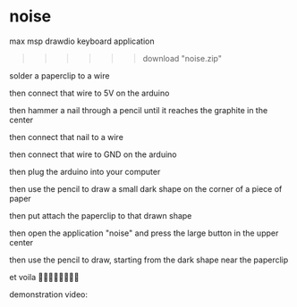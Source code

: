 # noise
max msp drawdio keyboard application 

>>>>>> download "noise.zip"

solder a paperclip to a wire

then connect that wire to 5V on the arduino 

then hammer a nail through a pencil until it reaches the graphite in the center

then connect that nail to a wire 

then connect that wire to GND on the arduino 

then plug the arduino into your computer

then use the pencil to draw a small dark shape on the corner of a piece of paper

then put attach the paperclip to that drawn shape

then open the application "noise" and press the large button in the upper center

then use the pencil to draw, starting from the dark shape near the paperclip 

et voila 💋💋💋💋💋💋💋💋

demonstration video: 
